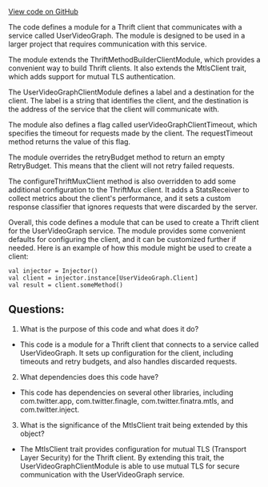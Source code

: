 [View code on GitHub](https://github.com/misbahsy/the-algorithm/cr-mixer/server/src/main/scala/com/twitter/cr_mixer/module/thrift_client/UserVideoGraphClientModule.scala)

The code defines a module for a Thrift client that communicates with a service called UserVideoGraph. The module is designed to be used in a larger project that requires communication with this service. 

The module extends the ThriftMethodBuilderClientModule, which provides a convenient way to build Thrift clients. It also extends the MtlsClient trait, which adds support for mutual TLS authentication. 

The UserVideoGraphClientModule defines a label and a destination for the client. The label is a string that identifies the client, and the destination is the address of the service that the client will communicate with. 

The module also defines a flag called userVideoGraphClientTimeout, which specifies the timeout for requests made by the client. The requestTimeout method returns the value of this flag. 

The module overrides the retryBudget method to return an empty RetryBudget. This means that the client will not retry failed requests. 

The configureThriftMuxClient method is also overridden to add some additional configuration to the ThriftMux client. It adds a StatsReceiver to collect metrics about the client's performance, and it sets a custom response classifier that ignores requests that were discarded by the server. 

Overall, this code defines a module that can be used to create a Thrift client for the UserVideoGraph service. The module provides some convenient defaults for configuring the client, and it can be customized further if needed. Here is an example of how this module might be used to create a client:

```
val injector = Injector()
val client = injector.instance[UserVideoGraph.Client]
val result = client.someMethod()
```
## Questions: 
 1. What is the purpose of this code and what does it do?
- This code is a module for a Thrift client that connects to a service called UserVideoGraph. It sets up configuration for the client, including timeouts and retry budgets, and also handles discarded requests.

2. What dependencies does this code have?
- This code has dependencies on several other libraries, including com.twitter.app, com.twitter.finagle, com.twitter.finatra.mtls, and com.twitter.inject.

3. What is the significance of the MtlsClient trait being extended by this object?
- The MtlsClient trait provides configuration for mutual TLS (Transport Layer Security) for the Thrift client. By extending this trait, the UserVideoGraphClientModule is able to use mutual TLS for secure communication with the UserVideoGraph service.